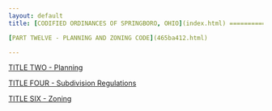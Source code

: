 ```yaml
---
layout: default 
title: [CODIFIED ORDINANCES OF SPRINGBORO, OHIO](index.html) =====================================================

[PART TWELVE - PLANNING AND ZONING CODE](465ba412.html)

---
```


[TITLE TWO - Planning](4687a412.html)

[TITLE FOUR - Subdivision Regulations](48c4a412.html)

[TITLE SIX - Zoning](4c61a412.html)
